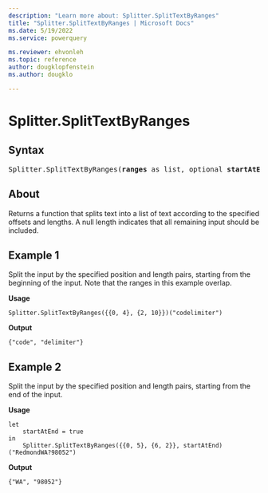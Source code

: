 ```yaml
---
description: "Learn more about: Splitter.SplitTextByRanges"
title: "Splitter.SplitTextByRanges | Microsoft Docs"
ms.date: 5/19/2022
ms.service: powerquery

ms.reviewer: ehvonleh
ms.topic: reference
author: dougklopfenstein
ms.author: dougklo

---
```

# Splitter.SplitTextByRanges

## Syntax

<pre>
Splitter.SplitTextByRanges(<b>ranges</b> as list, optional <b>startAtEnd</b> as nullable logical) as function
</pre>
  
## About

Returns a function that splits text into a list of text according to the specified offsets and lengths. A null length indicates that all remaining input should be included.

## Example 1

Split the input by the specified position and length pairs, starting from the beginning of the input. Note that the ranges in this example overlap.

**Usage**

```powerquery-m
Splitter.SplitTextByRanges({{0, 4}, {2, 10}})("codelimiter")
```

**Output**

`{"code", "delimiter"}`

## Example 2

Split the input by the specified position and length pairs, starting from the end of the input.

**Usage**

```powerquery-m
let
    startAtEnd = true
in
    Splitter.SplitTextByRanges({{0, 5}, {6, 2}}, startAtEnd)("RedmondWA?98052")
```

**Output**

`{"WA", "98052"}`
